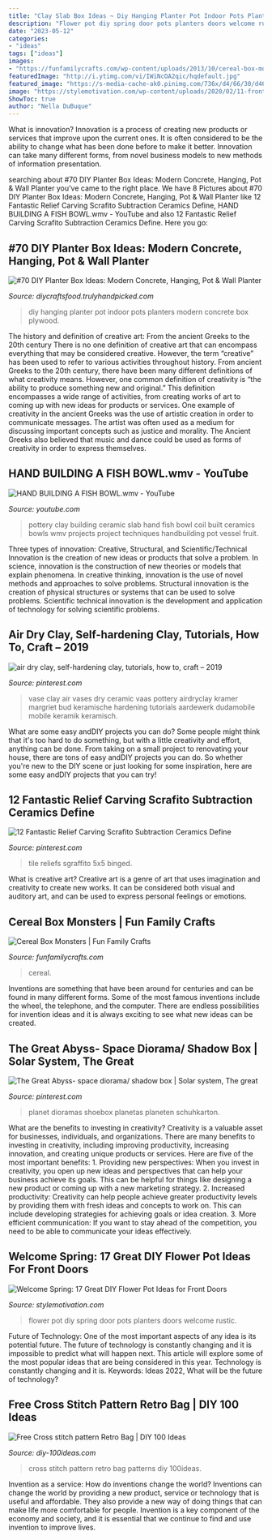 ```yaml
---
title: "Clay Slab Box Ideas ~ Diy Hanging Planter Pot Indoor Pots Planters Modern Concrete Box Plywood"
description: "Flower pot diy spring door pots planters doors welcome rustic"
date: "2023-05-12"
categories:
- "ideas"
tags: ["ideas"]
images:
- "https://funfamilycrafts.com/wp-content/uploads/2013/10/cereal-box-monsters-2.jpg"
featuredImage: "http://i.ytimg.com/vi/IWiNcOA2qic/hqdefault.jpg"
featured_image: "https://s-media-cache-ak0.pinimg.com/736x/d4/66/30/d466304840ce44a50f714c0eab9ef4d6.jpg"
image: "https://stylemotivation.com/wp-content/uploads/2020/02/11-front-door-flower-pots-ideas-homebnc.jpg"
ShowToc: true
author: "Nella DuBuque"
---
```



What is innovation?
Innovation is a process of creating new products or services that improve upon the current ones. It is often considered to be the ability to change what has been done before to make it better. Innovation can take many different forms, from novel business models to new methods of information presentation.

	

		
searching about #70 DIY Planter Box Ideas: Modern Concrete, Hanging, Pot &amp; Wall Planter you've came to the right place. We have 8 Pictures about #70 DIY Planter Box Ideas: Modern Concrete, Hanging, Pot &amp; Wall Planter like 12 Fantastic Relief Carving Scrafito Subtraction Ceramics Define, HAND BUILDING A FISH BOWL.wmv - YouTube and also 12 Fantastic Relief Carving Scrafito Subtraction Ceramics Define. Here you go:
		
    
## #70 DIY Planter Box Ideas: Modern Concrete, Hanging, Pot &amp; Wall Planter

<img loading=lazy src="http://diycraftsfood.trulyhandpicked.com/wp-content/uploads/2016/11/DIY-hanging-planter-pots-5.jpg" onerror="this.onerror=null;this.src='https://tse2.mm.bing.net/th?id=OIP.PQbZUiw3T-9nhrRSu9XzSgHaLH&amp;pid=15.1';" alt="#70 DIY Planter Box Ideas: Modern Concrete, Hanging, Pot &amp; Wall Planter">

_Source: diycraftsfood.trulyhandpicked.com_

>diy hanging planter pot indoor pots planters modern concrete box plywood. 

	

The history and definition of creative art: From the ancient Greeks to the 20th century
There is no one definition of creative art that can encompass everything that may be considered creative. However, the term “creative” has been used to refer to various activities throughout history. From ancient Greeks to the 20th century, there have been many different definitions of what creativity means. However, one common definition of creativity is “the ability to produce something new and original.” This definition encompasses a wide range of activities, from creating works of art to coming up with new ideas for products or services.
One example of creativity in the ancient Greeks was the use of artistic creation in order to communicate messages. The artist was often used as a medium for discussing important concepts such as justice and morality. The Ancient Greeks also believed that music and dance could be used as forms of creativity in order to express themselves.

    
## HAND BUILDING A FISH BOWL.wmv - YouTube

<img loading=lazy src="http://i.ytimg.com/vi/IWiNcOA2qic/hqdefault.jpg" onerror="this.onerror=null;this.src='https://tse4.mm.bing.net/th?id=OIP.kAOOKPoSB22vQNB6oEpDcwHaFj&amp;pid=15.1';" alt="HAND BUILDING A FISH BOWL.wmv - YouTube">

_Source: youtube.com_

>pottery clay building ceramic slab hand fish bowl coil built ceramics bowls wmv projects project techniques handbuilding pot vessel fruit. 

	

Three types of innovation: Creative, Structural, and Scientific/Technical
Innovation is the creation of new ideas or products that solve a problem. In science, innovation is the construction of new theories or models that explain phenomena. In creative thinking, innovation is the use of novel methods and approaches to solve problems. Structural innovation is the creation of physical structures or systems that can be used to solve problems. Scientific technical innovation is the development and application of technology for solving scientific problems.

    
## Air Dry Clay, Self-hardening Clay, Tutorials, How To, Craft – 2019

<img loading=lazy src="https://i.pinimg.com/736x/2c/de/fc/2cdefc54ab05d952108b3fe495c110b9.jpg" onerror="this.onerror=null;this.src='https://tse4.mm.bing.net/th?id=OIP.eJzq0oKYknWVngIZUu5kTgHaJ3&amp;pid=15.1';" alt="air dry clay, self-hardening clay, tutorials, how to, craft – 2019">

_Source: pinterest.com_

>vase clay air vases dry ceramic vaas pottery airdryclay kramer margriet bud keramische hardening tutorials aardewerk dudamobile mobile keramik keramisch. 

	

What are some easy andDIY projects you can do?
Some people might think that it's too hard to do something, but with a little creativity and effort, anything can be done. From taking on a small project to renovating your house, there are tons of easy andDIY projects you can do. So whether you're new to the DIY scene or just looking for some inspiration, here are some easy andDIY projects that you can try!

    
## 12 Fantastic Relief Carving Scrafito Subtraction Ceramics Define

<img loading=lazy src="https://i.pinimg.com/736x/55/e0/90/55e090bbe32f97c24572529fd88e0fc5.jpg" onerror="this.onerror=null;this.src='https://tse4.mm.bing.net/th?id=OIP.uMhLjBfCdqh0oeoQNxy20QHaJ6&amp;pid=15.1';" alt="12 Fantastic Relief Carving Scrafito Subtraction Ceramics Define">

_Source: pinterest.com_

>tile reliefs sgraffito 5x5 binged. 

	

What is creative art?
Creative art is a genre of art that uses imagination and creativity to create new works. It can be considered both visual and auditory art, and can be used to express personal feelings or emotions.

    
## Cereal Box Monsters | Fun Family Crafts

<img loading=lazy src="https://funfamilycrafts.com/wp-content/uploads/2013/10/cereal-box-monsters-2.jpg" onerror="this.onerror=null;this.src='https://tse4.mm.bing.net/th?id=OIP.YXjFCLE3Hawf2KhKTekulQHaLH&amp;pid=15.1';" alt="Cereal Box Monsters | Fun Family Crafts">

_Source: funfamilycrafts.com_

>cereal. 

	

Inventions are something that have been around for centuries and can be found in many different forms. Some of the most famous inventions include the wheel, the telephone, and the computer. There are endless possibilities for invention ideas and it is always exciting to see what new ideas can be created.

    
## The Great Abyss- Space Diorama/ Shadow Box | Solar System, The Great

<img loading=lazy src="https://s-media-cache-ak0.pinimg.com/736x/d4/66/30/d466304840ce44a50f714c0eab9ef4d6.jpg" onerror="this.onerror=null;this.src='https://tse4.mm.bing.net/th?id=OIP.WEa0WpYFp_MZCMzU16gbXQHaFj&amp;pid=15.1';" alt="The Great Abyss- space diorama/ shadow box | Solar system, The great">

_Source: pinterest.com_

>planet dioramas shoebox planetas planeten schuhkarton. 

	

What are the benefits to investing in creativity?
Creativity is a valuable asset for businesses, individuals, and organizations. There are many benefits to investing in creativity, including improving productivity, increasing innovation, and creating unique products or services. Here are five of the most important benefits: 1. Providing new perspectives: When you invest in creativity, you open up new ideas and perspectives that can help your business achieve its goals. This can be helpful for things like designing a new product or coming up with a new marketing strategy. 2. Increased productivity: Creativity can help people achieve greater productivity levels by providing them with fresh ideas and concepts to work on. This can include developing strategies for achieving goals or idea creation. 3. More efficient communication: If you want to stay ahead of the competition, you need to be able to communicate your ideas effectively.

    
## Welcome Spring: 17 Great DIY Flower Pot Ideas For Front Doors

<img loading=lazy src="https://stylemotivation.com/wp-content/uploads/2020/02/11-front-door-flower-pots-ideas-homebnc.jpg" onerror="this.onerror=null;this.src='https://tse4.mm.bing.net/th?id=OIP.0opL0EdmyP2QVK1hA7B7RgHaHa&amp;pid=15.1';" alt="Welcome Spring: 17 Great DIY Flower Pot Ideas for Front Doors">

_Source: stylemotivation.com_

>flower pot diy spring door pots planters doors welcome rustic. 

	

Future of Technology: One of the most important aspects of any idea is its potential future. The future of technology is constantly changing and it is impossible to predict what will happen next. This article will explore some of the most popular ideas that are being considered in this year.
Technology is constantly changing and it is. Keywords: Ideas 2022, What will be the future of technology?

    
## Free Cross Stitch Pattern Retro Bag | DIY 100 Ideas

<img loading=lazy src="http://diy-100ideas.com/wp-content/uploads/2015/05/Cross-stitch-pattern-Retro-Bag-13.jpg" onerror="this.onerror=null;this.src='https://tse2.mm.bing.net/th?id=OIP.NDq1h1XeGgZEffqp-P151AHaKe&amp;pid=15.1';" alt="Free Cross stitch pattern Retro Bag | DIY 100 Ideas">

_Source: diy-100ideas.com_

>cross stitch pattern retro bag patterns diy 100ideas. 

	

Invention as a service: How do inventions change the world?
Inventions can change the world by providing a new product, service or technology that is useful and affordable. They also provide a new way of doing things that can make life more comfortable for people. Invention is a key component of the economy and society, and it is essential that we continue to find and use invention to improve lives.

